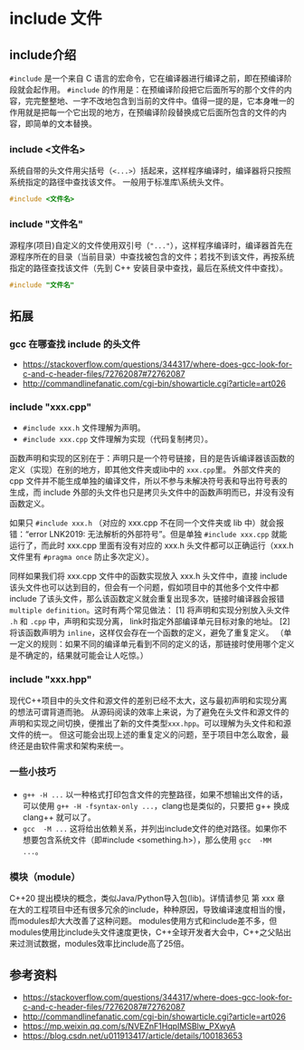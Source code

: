 # include 文件

## include介绍

`#include` 是一个来自 C 语言的宏命令，它在编译器进行编译之前，即在预编译阶段就会起作用。
`#include` 的作用是：在预编译阶段把它后面所写的那个文件的内容，完完整整地、一字不改地包含到当前的文件中。值得一提的是，它本身唯一的作用就是把每一个它出现的地方，在预编译阶段替换成它后面所包含的文件的内容，即简单的文本替换。

### include <文件名>

系统自带的头文件用尖括号（`<...>`）括起来，这样程序编译时，编译器将只按照系统指定的路径中查找该文件。
一般用于标准库\系统头文件。

```c++
#include <文件名>
```

### include "文件名"

源程序(项目)自定义的文件使用双引号（`"..."`），这样程序编译时，编译器首先在源程序所在的目录（当前目录）中查找被包含的文件；若找不到该文件，再按系统指定的路径查找该文件（先到 C++ 安装目录中查找，最后在系统文件中查找）。

```c++
#include "文件名"
```

## 拓展

### gcc 在哪查找 include 的头文件
- https://stackoverflow.com/questions/344317/where-does-gcc-look-for-c-and-c-header-files/72762087#72762087
- http://commandlinefanatic.com/cgi-bin/showarticle.cgi?article=art026

### include "xxx.cpp"

- `#include xxx.h` 文件理解为声明。
- `#include xxx.cpp` 文件理解为实现（代码复制拷贝）。

函数声明和实现的区别在于：声明只是一个符号链接，目的是告诉编译器该函数的定义（实现）在别的地方，即其他文件夹或lib中的 `xxx.cpp`里。 外部文件夹的 cpp 文件并不能生成单独的编译文件，所以不参与未解决符号表和导出符号表的生成，而 include 外部的头文件也只是拷贝头文件中的函数声明而已，并没有没有函数定义。

如果只 `#include xxx.h` （对应的 xxx.cpp 不在同一个文件夹或 lib 中）就会报错：“error LNK2019: 无法解析的外部符号”。但是单独 `#include xxx.cpp` 就能运行了，而此时 xxx.cpp 里面有没有对应的 xxx.h 头文件都可以正确运行（xxx.h 文件里有 `#pragma once` 防止多次定义）。

同样如果我们将 xxx.cpp 文件中的函数实现放入 xxx.h 头文件中，直接 include 该头文件也可以达到目的，但会有一个问题，假如项目中的其他多个文件中都 include 了该头文件，那么该函数定义就会重复出现多次，链接时编译器会报错 `multiple definition`。这时有两个常见做法：
[1] 将声明和实现分别放入头文件 `.h` 和 `.cpp` 中，声明和实现分离， link时指定外部编译单元目标对象的地址。
[2] 将该函数声明为 `inline`，这样仅会存在一个函数的定义，避免了重复定义。
（单一定义的规则：如果不同的编译单元看到不同的定义的话，那链接时使用哪个定义是不确定的，结果就可能会让人吃惊。）

### include "xxx.hpp"

现代C++项目中的头文件和源文件的差别已经不太大，这与最初声明和实现分离的想法可谓背道而驰。
从源码阅读的效率上来说，为了避免在头文件和源文件的声明和实现之间切换，便推出了新的文件类型`xxx.hpp`。可以理解为头文件和和源文件的统一。
但这可能会出现上述的重复定义的问题，至于项目中怎么取舍，最终还是由软件需求和架构来统一。

### 一些小技巧
####
- `g++ -H ...`
  以一种格式打印包含文件的完整路径，如果不想输出文件的话，可以使用 `g++ -H -fsyntax-only ...`，clang也是类似的，只要把 g++ 换成 clang++ 就可以了。
- `gcc  -M ...`
  这将给出依赖关系，并列出include文件的绝对路径。如果你不想要包含系统文件（即#include <something.h>），那么使用 `gcc  -MM ...`。


### 模块（module）
C++20 提出模块的概念，类似Java/Python导入包(lib)。详情请参见 第 xxx 章
在大的工程项目中还有很多冗余的include，种种原因，导致编译速度相当的慢，而modules却大大改善了这种问题。
modules使用方式和include差不多，但modules使用比include头文件速度更快，C++全球开发者大会中，C++之父贴出来过测试数据，modules效率比include高了25倍。

## 参考资料
- https://stackoverflow.com/questions/344317/where-does-gcc-look-for-c-and-c-header-files/72762087#72762087
- http://commandlinefanatic.com/cgi-bin/showarticle.cgi?article=art026
- https://mp.weixin.qq.com/s/NVEZnF1HqpIMSBlw_PXwyA
- https://blog.csdn.net/u011913417/article/details/100183653
